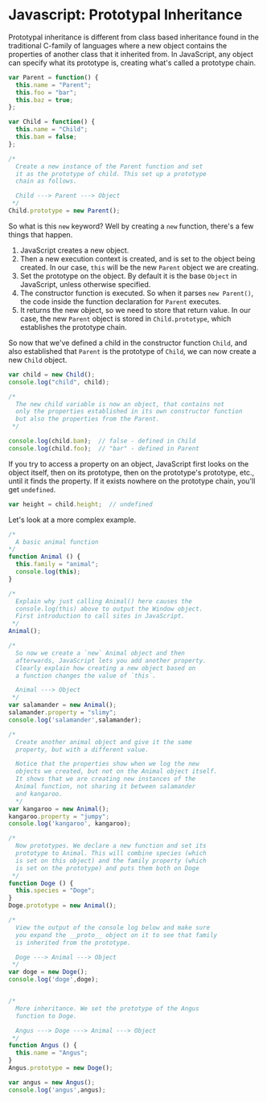 # Javascript: Prototypal Inheritance

Prototypal inheritance is different from class based inheritance found in the traditional C-family of languages where a new object contains the properties of another class that it inherited from. In JavaScript, any object can specify what its prototype is, creating what's called a prototype chain.

```js
var Parent = function() {
  this.name = "Parent";
  this.foo = "bar";
  this.baz = true;
};

var Child = function() {
  this.name = "Child";
  this.bam = false;
};

/*
  Create a new instance of the Parent function and set
  it as the prototype of child. This set up a prototype
  chain as follows.

  Child ---> Parent ---> Object
 */
Child.prototype = new Parent();
```

So what is this `new` keyword? Well by creating a `new` function, there's a few things that happen.

1. JavaScript creates a new object.
1. Then a new execution context is created, and is set to the object being created. In our case, `this` will be the new `Parent` object we are creating.
1. Set the prototype on the object. By default it is the base `Object` in JavaScript, unless otherwise specified.
1. The constructor function is executed. So when it parses `new Parent()`, the code inside the function declaration for `Parent` executes.
1. It returns the new object, so we need to store that return value. In our case, the new `Parent` object is stored in `Child.prototype`, which establishes the prototype chain.

So now that we've defined a child in the constructor function `Child`, and also established that `Parent` is the prototype of `Child`, we can now create a new `Child` object.

```js
var child = new Child();
console.log("child", child);

/*
  The new child variable is now an object, that contains not
  only the properties established in its own constructor function
  but also the properties from the Parent.
 */

console.log(child.bam);  // false - defined in Child
console.log(child.foo);  // "bar" - defined in Parent
```

If you try to access a property on an object, JavaScript first looks on the object itself, then on its prototype, then on the prototype's prototype, etc., until it finds the property. If it exists nowhere on the prototype chain, you'll get `undefined`.

```js
var height = child.height;  // undefined
```

Let's look at a more complex example.

```js
/*
  A basic animal function
*/
function Animal () {
  this.family = "animal";
  console.log(this);
}

/*
  Explain why just calling Animal() here causes the
  console.log(this) above to output the Window object.
  First introduction to call sites in JavaScript.
 */
Animal();

/*
  So now we create a `new` Animal object and then
  afterwards, JavaScript lets you add another property.
  Clearly explain how creating a new object based on
  a function changes the value of `this`.

  Animal ---> Object
 */
var salamander = new Animal();
salamander.property = "slimy";
console.log('salamander',salamander);

/*
  Create another animal object and give it the same
  property, but with a different value.

  Notice that the properties show when we log the new
  objects we created, but not on the Animal object itself.
  It shows that we are creating new instances of the
  Animal function, not sharing it between salamander
  and kangaroo.
  */
var kangaroo = new Animal();
kangaroo.property = "jumpy";
console.log('kangaroo', kangaroo);

/*
  Now prototypes. We declare a new function and set its
  prototype to Animal. This will combine species (which
  is set on this object) and the family property (which
  is set on the prototype) and puts them both on Doge
 */
function Doge () {
  this.species = "Doge";
}
Doge.prototype = new Animal();

/*
  View the output of the console log below and make sure
  you expand the __proto__ object on it to see that family
  is inherited from the prototype.

  Doge ---> Animal ---> Object
 */
var doge = new Doge();
console.log('doge',doge);


/*
  More inheritance. We set the prototype of the Angus
  function to Doge.

  Angus ---> Doge ---> Animal ---> Object
 */
function Angus () {
  this.name = "Angus";
}
Angus.prototype = new Doge();

var angus = new Angus();
console.log('angus',angus);
```
